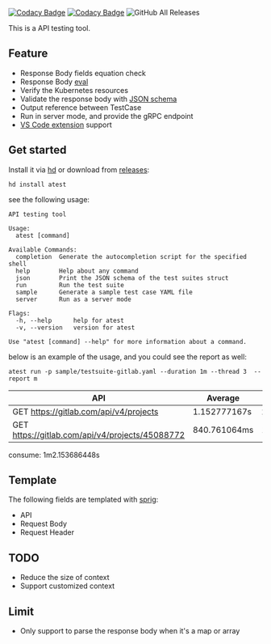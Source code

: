 [![Codacy Badge](https://app.codacy.com/project/badge/Grade/3f16717cd6f841118006f12c346e9341)](https://www.codacy.com/gh/LinuxSuRen/api-testing/dashboard?utm_source=github.com\&utm_medium=referral\&utm_content=LinuxSuRen/api-testing\&utm_campaign=Badge_Grade)
[![Codacy Badge](https://app.codacy.com/project/badge/Coverage/3f16717cd6f841118006f12c346e9341)](https://www.codacy.com/gh/LinuxSuRen/api-testing/dashboard?utm_source=github.com\&utm_medium=referral\&utm_content=LinuxSuRen/api-testing\&utm_campaign=Badge_Coverage)
![GitHub All Releases](https://img.shields.io/github/downloads/linuxsuren/api-testing/total)

This is a API testing tool.

## Feature

*   Response Body fields equation check
*   Response Body [eval](https://expr.medv.io/)
*   Verify the Kubernetes resources
*   Validate the response body with [JSON schema](https://json-schema.org/)
*   Output reference between TestCase
*   Run in server mode, and provide the gRPC endpoint
*   [VS Code extension](https://github.com/LinuxSuRen/vscode-api-testing) support

## Get started

Install it via [hd](https://github.com/LinuxSuRen/http-downloader) or download from [releases](https://github.com/LinuxSuRen/api-testing/releases):

```shell
hd install atest
```

see the following usage:

```shell
API testing tool

Usage:
  atest [command]

Available Commands:
  completion  Generate the autocompletion script for the specified shell
  help        Help about any command
  json        Print the JSON schema of the test suites struct
  run         Run the test suite
  sample      Generate a sample test case YAML file
  server      Run as a server mode

Flags:
  -h, --help      help for atest
  -v, --version   version for atest

Use "atest [command] --help" for more information about a command.
```

below is an example of the usage, and you could see the report as well:

`atest run -p sample/testsuite-gitlab.yaml --duration 1m --thread 3  --report m`

| API | Average | Max | Min | Count | Error |
|---|---|---|---|---|---|
| GET https://gitlab.com/api/v4/projects | 1.152777167s | 2.108680194s | 814.928496ms | 99 | 0 |
| GET https://gitlab.com/api/v4/projects/45088772 | 840.761064ms | 1.487285371s | 492.583066ms | 10 | 0 |
consume: 1m2.153686448s

## Template

The following fields are templated with [sprig](http://masterminds.github.io/sprig/):

*   API
*   Request Body
*   Request Header

## TODO

*   Reduce the size of context
*   Support customized context

## Limit

*   Only support to parse the response body when it's a map or array
